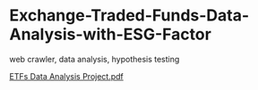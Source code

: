 # Exchange-Traded-Funds-Data-Analysis-with-ESG-Factor
web crawler, data analysis, hypothesis testing



[ETFs Data Analysis Project.pdf](https://github.com/KenChiang1997/Exchange-Traded-Funds-Data-Analysis-with-ESG-Factor/files/9848182/ETFs.Data.Analysis.Project.pdf)
